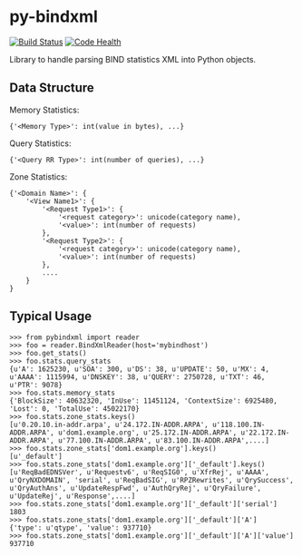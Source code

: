 py-bindxml
==========

[![Build Status](https://travis-ci.org/jforman/pybindxml.svg?branch=master)](https://travis-ci.org/jforman/pybindxml)
[![Code Health](https://landscape.io/github/jforman/pybindxml/master/landscape.svg?style=flat)](https://landscape.io/github/jforman/pybindxml/master)

Library to handle parsing BIND statistics XML into Python objects.

Data Structure
--------------
Memory Statistics:
```
{'<Memory Type>': int(value in bytes), ...}
```

Query Statistics:
```
{'<Query RR Type>': int(number of queries), ...}
```

Zone Statistics:
```
{'<Domain Name>': {
    '<View Name1>': {
        '<Request Type1>': {
            '<request category>': unicode(category name),
            '<value>': int(number of requests)
        },
        '<Request Type2>': {
            '<request category>': unicode(category name),
            '<value>': int(number of requests)
        },
        ....
    }
}
```



Typical Usage
-------------
```
>>> from pybindxml import reader
>>> foo = reader.BindXmlReader(host='mybindhost')
>>> foo.get_stats()
>>> foo.stats.query_stats
{u'A': 1625230, u'SOA': 300, u'DS': 38, u'UPDATE': 50, u'MX': 4, u'AAAA': 1115994, u'DNSKEY': 38, u'QUERY': 2750728, u'TXT': 46, u'PTR': 9078}
>>> foo.stats.memory_stats
{'BlockSize': 40632320, 'InUse': 11451124, 'ContextSize': 6925480, 'Lost': 0, 'TotalUse': 45022170}
>>> foo.stats.zone_stats.keys()
[u'0.20.10.in-addr.arpa', u'24.172.IN-ADDR.ARPA', u'118.100.IN-ADDR.ARPA', u'dom1.example.org', u'25.172.IN-ADDR.ARPA', u'22.172.IN-ADDR.ARPA', u'77.100.IN-ADDR.ARPA', u'83.100.IN-ADDR.ARPA',....]
>>> foo.stats.zone_stats['dom1.example.org'].keys()
[u'_default']
>>> foo.stats.zone_stats['dom1.example.org']['_default'].keys()
[u'ReqBadEDNSVer', u'Requestv6', u'ReqSIG0', u'XfrRej', u'AAAA', u'QryNXDOMAIN', 'serial', u'ReqBadSIG', u'RPZRewrites', u'QrySuccess', u'QryAuthAns', u'UpdateRespFwd', u'AuthQryRej', u'QryFailure', u'UpdateRej', u'Response',....]
>>> foo.stats.zone_stats['dom1.example.org']['_default']['serial']
1803
>>> foo.stats.zone_stats['dom1.example.org']['_default']['A']
{'type': u'qtype', 'value': 937710}
>>> foo.stats.zone_stats['dom1.example.org']['_default']['A']['value']
937710
```

